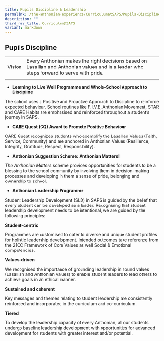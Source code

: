 ```yaml
---
title: Pupils Discipline & Leadership
permalink: /the-anthonian-experience/CurriculumatSAPS/Pupils-Discipline-and-Leadership/
description: ""
third_nav_title: Curriculum@SAPS
variant: markdown
---
```

## Pupils Discipline 

|     |    |
| -------- | -------- |
| Vision     | Every Anthonian makes the right decisions based on Lasallian and Anthonian values and is a leader who steps forward to serve with pride.   |
|  |

*   **Learning to Live Well Programme and Whole-School Approach to Discipline**  

The school uses a Positive and Proactive Approach to Discipline to reinforce expected behaviour. School routines like F.I.V.E, Anthonian Movement, STAR and CARE Habits are emphasised and reinforced throughout a student’s journey in SAPS.

  

*   **CARE Quest (CQ) Award to Promote Positive Behaviour** 

CARE Quest recognizes students who exemplify the Lasallian Values (Faith, Service, Community) and are anchored in Anthonian Values (Resilience, Integrity, Gratitude, Respect, Responsibility). 

  

*   **Anthonian Suggestion Scheme: Anthonian Matters!** 

_The Anthonian Matters_ scheme provides opportunities for students to be a blessing to the school community by involving them in decision-making processes and developing in them a sense of pride, belonging and ownership to school.

  

*   **Anthonian Leadership Programme**

Student Leadership Development (SLD) in SAPS is guided by the belief that every student can be developed as a leader. Recognising that student leadership development needs to be intentional, we are guided by the following principles:

  

**Student-centric**

Programmes are customised to cater to diverse and unique student profiles for holistic leadership development. Intended outcomes take reference from the 21CC Framework of Core Values as well Social & Emotional competencies. 

  

**Values-driven**

We recognised the importance of grounding leadership in sound values (Lasallian and Anthonian values) to enable student leaders to lead others to achieve goals in an ethical manner.

  

**Sustained and coherent** 

Key messages and themes relating to student leadership are consistently reinforced and incorporated in the curriculum and co-curriculum.

  

**Tiered**

To develop the leadership capacity of every Anthonian, all our students undergo baseline leadership development with opportunities for advanced development for students with greater interest and/or potential.